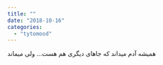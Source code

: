 ```yaml
---
title: ""
date: "2018-10-16"
categories: 
  - "tytomood"
---
```


همیشه آدم میداند که جاهای دیگری هم هست... ولی میماند
